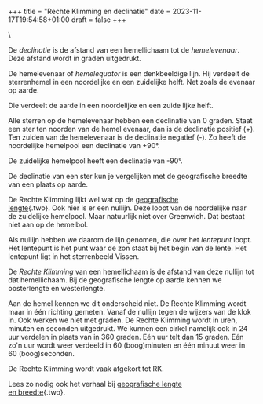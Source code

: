 +++
title = "Rechte Klimming en declinatie"
date = 2023-11-17T19:54:58+01:00
draft = false
+++

\

De *declinatie* is de afstand van een hemellichaam tot de
*hemelevenaar*. Deze afstand wordt in graden uitgedrukt.

De hemelevenaar of *hemelequator* is een denkbeeldige lijn. Hij verdeelt
de sterrenhemel in een noordelijke en een zuidelijke helft. Net zoals de
evenaar op aarde.

Die verdeelt de aarde in een noordelijke en een zuide lijke helft.

Alle sterren op de hemelevenaar hebben een declinatie van 0 graden.
Staat een ster ten noorden van de hemel evenaar, dan is de declinatie
positief (+). Ten zuiden van de hemelevenaar is de declinatie negatief
(-). Zo heeft de noordelijke hemelpool een declinatie van +90°.

De zuidelijke hemelpool heeft een declinatie van -90°.

De declinatie van een ster kun je vergelijken met de geografische
breedte van een plaats op aarde.

De Rechte Klimming lijkt wel wat op de [geografische\
lengte](geografi.html){.two}. Ook hier is er een nullijn. Deze loopt van
de noordelijke naar de zuidelijke hemelpool. Maar natuurlijk niet over
Greenwich. Dat bestaat niet aan op de hemelbol.

Als nullijn hebben we daarom de lijn genomen, die over het *lentepunt*
loopt. Het lentepunt is het punt waar de zon staat bij het begin van de
lente. Het lentepunt ligt in het sterrenbeeld Vissen.

De *Rechte Klimming* van een hemellichaam is de afstand van deze nullijn
tot dat hemellichaam. Bij de geografische lengte op aarde kennen we
oosterlengte en westerlengte.

Aan de hemel kennen we dit onderscheid niet. De Rechte Klimming wordt
maar in één richting gemeten. Vanaf de nullijn tegen de wijzers van de
klok in. Ook werken we niet met graden. De Rechte Klimming wordt in
uren, minuten en seconden uitgedrukt. We kunnen een cirkel namelijk ook
in 24 uur verdelen in plaats van in 360 graden. Eén uur telt dan 15
graden. Eén zo\'n uur wordt weer verdeeld in 60 (boog)minuten en één
minuut weer in 60 (boog)seconden.

De Rechte Klimming wordt vaak afgekort tot RK.

Lees zo nodig ook het verhaal bij [geografische lengte\
en breedte](geografi.html){.two}.
